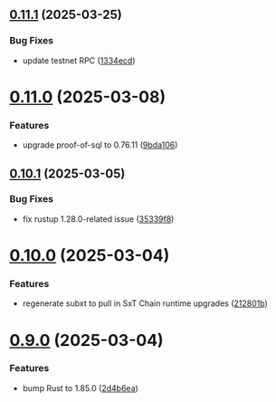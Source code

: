 ## [0.11.1](https://github.com/spaceandtimelabs/sxt-proof-of-sql-sdk/compare/v0.11.0...v0.11.1) (2025-03-25)


### Bug Fixes

* update testnet RPC ([1334ecd](https://github.com/spaceandtimelabs/sxt-proof-of-sql-sdk/commit/1334ecd22bd02d93b931f182a241887d5fc55c1b))



# [0.11.0](https://github.com/spaceandtimelabs/sxt-proof-of-sql-sdk/compare/v0.10.1...v0.11.0) (2025-03-08)


### Features

* upgrade proof-of-sql to 0.76.11 ([9bda106](https://github.com/spaceandtimelabs/sxt-proof-of-sql-sdk/commit/9bda106799b31fcf7dd00e2f7636c3165d99bb55))



## [0.10.1](https://github.com/spaceandtimelabs/sxt-proof-of-sql-sdk/compare/v0.10.0...v0.10.1) (2025-03-05)


### Bug Fixes

* fix rustup 1.28.0-related issue ([35339f8](https://github.com/spaceandtimelabs/sxt-proof-of-sql-sdk/commit/35339f85aea923c42dba7fb36194fa8de4ab1c89))



# [0.10.0](https://github.com/spaceandtimelabs/sxt-proof-of-sql-sdk/compare/v0.9.0...v0.10.0) (2025-03-04)


### Features

* regenerate subxt to pull in SxT Chain runtime upgrades ([212801b](https://github.com/spaceandtimelabs/sxt-proof-of-sql-sdk/commit/212801bc84d5dd88c683f8878e28f22ec212de93))



# [0.9.0](https://github.com/spaceandtimelabs/sxt-proof-of-sql-sdk/compare/v0.8.8...v0.9.0) (2025-03-04)


### Features

* bump Rust to 1.85.0 ([2d4b6ea](https://github.com/spaceandtimelabs/sxt-proof-of-sql-sdk/commit/2d4b6ea68eb9fa58f86c76d6c0bda85b6102c9dc))



